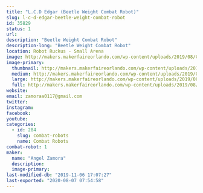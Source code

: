 ```yaml
---
title: "L.C.D Edgar (Beetle Weight Combat Robot)"
slug: l-c-d-edgar-beetle-weight-combat-robot
id: 35829
status: 1
url: 
description: "Beetle Weight Combat Robot"
description-long: "Beetle Weight Combat Robot"
location: Robot Ruckus - Small Arena
image: http://makers.makerfaireorlando.com/wp-content/uploads/2019/08/Capture-1.jpg
image-primary:
  thumbnail: http://makers.makerfaireorlando.com/wp-content/uploads/2019/08/Capture-1-150x150.jpg
  medium: http://makers.makerfaireorlando.com/wp-content/uploads/2019/08/Capture-1-300x202.jpg
  large: http://makers.makerfaireorlando.com/wp-content/uploads/2019/08/Capture-1.jpg
  full: http://makers.makerfaireorlando.com/wp-content/uploads/2019/08/Capture-1.jpg
website: 
email: zamoraa0117@gmail.com
twitter: 
instagram: 
facebook: 
youtube: 
categories:
  - id: 284
    slug: combat-robots
    name: Combat Robots
combat-robot: 1
maker:
  name: "Angel Zamora"
  description:
  image-primary: 
last-modified-db: "2019-11-06 17:07:27"
last-exported: "2020-08-07 07:54:58"
---
```

